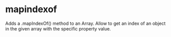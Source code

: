 # mapindexof
Adds a .mapIndexOf() method to an Array. Allow to get an index of an object in the given array with the specific property value.
